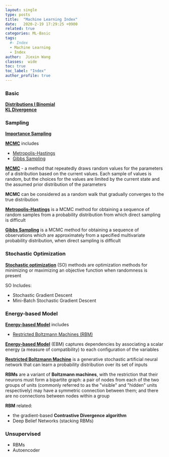 ```yaml
---
layout: single
type: posts
title:  "Machine Learning Index"
date:   2020-2-19 17:29:25 +0900
related: true
categories: ML-Basic
tags:
  #- Index
  - Machine Learning
  - Index
author:  Jiexin Wang
classes:  wide
toc: true
toc_label: "Index"
author_profile: true
---
```


### Basic  

[**Distributions I Binomial**](/judy_blog/ml-basic/2020/03/05/distributions.html)  
[**KL Divergence**](https://ha5ha6.github.io/judy_blog/ml-basic/2020/03/02/kl.html)  


### Sampling  

[**Importance Sampling**](https://ha5ha6.github.io/judy_blog/ml-basic/2020/02/21/importancesampling.html)  

[**MCMC**](https://ha5ha6.github.io/judy_blog/ml-basic/2019/12/20/mcmc.html) includes
- [Metropolis-Hastings](https://ha5ha6.github.io/judy_blog/ml-basic/2019/12/20/mcmc.html#metropolis-hastings)
- [Gibbs Sampling](https://ha5ha6.github.io/judy_blog/ml-basic/2020/02/18/gibbssampling.html)

[**MCMC**](https://ha5ha6.github.io/judy_blog/ml-basic/2019/12/20/mcmc.html) - a method that repeatedly draws random values for the parameters of a distribution based on the current values. Each sample of values is random, but the choices for the values are limited by the current state and the assumed prior distribution of the parameters  

**MCMC** can be considered as a random walk that gradually converges to the true distribution

[**Metropolis–Hastings**](https://ha5ha6.github.io/judy_blog/ml-basic/2019/12/20/mcmc.html#metropolis-hastings) is a MCMC method for obtaining a sequence of random samples from a probability distribution from which direct sampling is difficult  

[**Gibbs Sampling**](https://ha5ha6.github.io/judy_blog/ml-basic/2020/02/18/gibbssampling.html) is a MCMC method for obtaining a sequence of observations which are approximately from a specified multivariate probability distribution, when direct sampling is difficult  

### Stochastic Optimization

[**Stochastic optimization**](https://ha5ha6.github.io/judy_blog/ml-basic/2019/12/18/stochasticoptimization.html) (SO) methods are optimization methods for minimizing or maximizing an objective function when randomness is present

SO Includes:
- Stochastic Gradient Descent
- Mini-Batch Stochastic Gradient Descent

### Energy-based Model

[**Energy-based Model**](https://ha5ha6.github.io/judy_blog/ml-basic/2020/02/05/energybasedmodel.html) includes
- [Restricted Boltzmann Machines (RBM)](https://ha5ha6.github.io/judy_blog/ml-basic/2020/02/10/RBM.html)

[**Energy-based Model**](https://ha5ha6.github.io/judy_blog/ml-basic/2020/02/05/energybasedmodel.html) (EBM) captures dependencies by associating a scalar energy (a measure of compatibility) to each configuration of the variables

[**Restricted Boltzmann Machine**](https://ha5ha6.github.io/judy_blog/ml-basic/2020/02/10/RBM.html) is a generative stochastic artificial neural network that can learn a probability distribution over its set of inputs

**RBMs** are a variant of **Boltzmann machines**, with the restriction that their neurons must form a bipartite graph: a pair of nodes from each of the two groups of units (commonly referred to as the "visible" and "hidden" units respectively) may have a symmetric connection between them; and there are no connections between nodes within a group  

**RBM** related:  
- the gradient-based **Contrastive Divergence algorithm**
- Deep Belief Networks (stacking RBMs)


### Unsupervised

- RBMs
- Autoencoder
